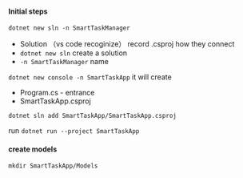 #### Initial steps

`dotnet new sln -n SmartTaskManager` 
- Solution （vs code recoginize） record .csproj how they connect
- `dotnet new sln` create a solution
- `-n SmartTaskManager` name


`dotnet new console -n SmartTaskApp`
it will create 
- Program.cs - entrance
- SmartTaskApp.csproj


`dotnet sln add SmartTaskApp/SmartTaskApp.csproj`


run `dotnet run --project SmartTaskApp`


#### create models 
`mkdir SmartTaskApp/Models`

